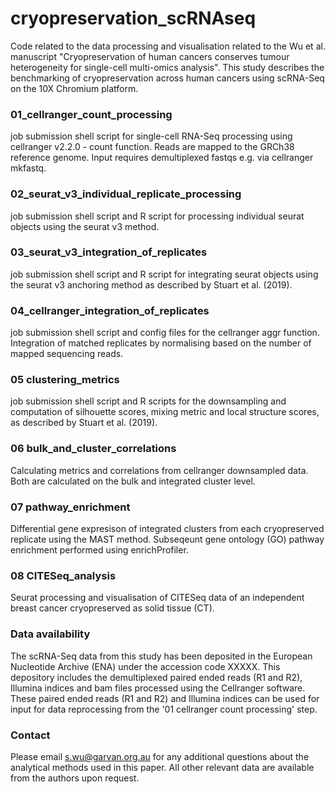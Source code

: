 # cryopreservation_scRNAseq
Code related to the data processing and visualisation related to the Wu et al. manuscript "Cryopreservation of human cancers conserves tumour heterogeneity for single-cell multi-omics analysis". This study describes the benchmarking of cryopreservation across human cancers using scRNA-Seq on the 10X Chromium platform. 


### 01_cellranger_count_processing  
job submission shell script for single-cell RNA-Seq processing using cellranger v2.2.0 - count function. Reads are mapped to the GRCh38 reference genome. Input requires demultiplexed fastqs e.g. via cellranger mkfastq.


### 02_seurat_v3_individual_replicate_processing
job submission shell script and R script for processing individual seurat objects using the seurat v3 method.

### 03_seurat_v3_integration_of_replicates
job submission shell script and R script for integrating seurat objects using the seurat v3 anchoring method as described by Stuart et al. (2019).


### 04_cellranger_integration_of_replicates
job submission shell script and config files for the cellranger aggr function. Integration of matched replicates by normalising based on the number of mapped sequencing reads. 


### 05 clustering_metrics
job submission shell script and R scripts for the downsampling and computation of silhouette scores, mixing metric and local structure scores, as described by Stuart et al. (2019).


### 06 bulk_and_cluster_correlations 
Calculating metrics and correlations from cellranger downsampled data. Both are calculated on the bulk and integrated cluster level. 

### 07 pathway_enrichment
Differential gene expresison of integrated clusters from each cryopreserved replicate using the MAST method. Subseqeunt gene ontology (GO) pathway enrichment performed using enrichProfiler. 

### 08 CITESeq_analysis
Seurat processing and visualisation of CITESeq data of an independent breast cancer cryopreserved as solid tissue (CT).

### Data availability
The scRNA-Seq data from this study has been deposited in the European Nucleotide Archive (ENA) under the accession code XXXXX. This depository includes the demultiplexed paired ended reads (R1 and R2), Illumina indices and bam files processed using the Cellranger software. These paired ended reads (R1 and R2) and Illumina indices can be used for input for data reprocessing from the '01 cellranger count processing' step.

### Contact
Please email s.wu@garvan.org.au for any additional questions about the analytical methods used in this paper. All other relevant data are available from the authors upon request.
